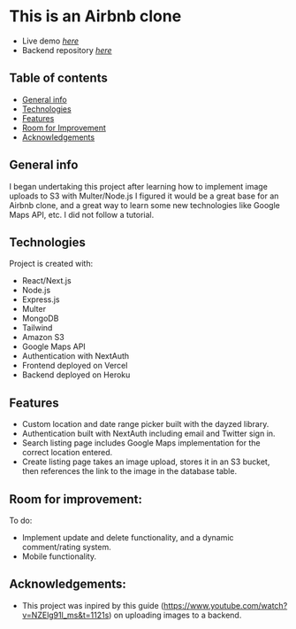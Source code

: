 
# This is an Airbnb clone
* Live demo [_here_](https://airbnbnextclone.vercel.app/)
* Backend repository [_here_](https://github.com/coscoaj1/airbnbclone_backend)

## Table of contents
* [General info](#general-info)
* [Technologies](#technologies)
* [Features](#features)
* [Room for Improvement](#room-for-improvement)
* [Acknowledgements](#acknowledgements)


## General info

I began undertaking this project after learning how to implement image uploads to S3 with Multer/Node.js 
I figured it would be a great base for an Airbnb clone, and a great way to learn 
some new technologies like Google Maps API, etc.  I did not follow a tutorial.

## Technologies

Project is created with:

* React/Next.js
* Node.js
* Express.js
* Multer
* MongoDB
* Tailwind
* Amazon S3
* Google Maps API
* Authentication with NextAuth
* Frontend deployed on Vercel
* Backend deployed on Heroku

## Features

* Custom location and date range picker built with the dayzed library. 
* Authentication built with NextAuth including email and Twitter sign in.
* Search listing page includes Google Maps implementation for the correct location entered.
* Create listing page takes an image upload, stores it in an S3 bucket, then references the link to the image in the database table.

## Room for improvement:
To do: 
- Implement update and delete functionality, and a dynamic comment/rating system.
- Mobile functionality.

## Acknowledgements:

- This project was inpired by this guide (https://www.youtube.com/watch?v=NZElg91l_ms&t=1121s) on uploading images to a backend.

